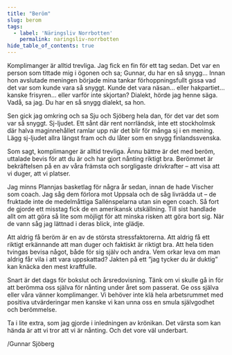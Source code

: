 ```yaml
---
title: "Beröm"
slug: berom
tags:
  - label: 'Näringsliv Norrbotten'
    permalink: naringsliv-norrbotten
hide_table_of_contents: true
---
```

Komplimanger är alltid trevliga. Jag fick en fin för ett tag sedan. Det var en person som tittade mig i ögonen och sa; Gunnar, du har en så snygg… Innan hon avslutade meningen började mina tankar förhoppningsfullt gissa vad det var som kunde vara så snyggt. Kunde det vara näsan… eller hakpartiet… kanske frisyren… eller varför inte skjortan? Dialekt, hörde jag henne säga. Vadå, sa jag. Du har en så snygg dialekt, sa hon.

<!--truncate-->

Sen gick jag omkring och sa Sju och Sjöberg hela dan, för det var det som var så snyggt. Sj-ljudet. Ett sånt där rent norrländsk, inte ett stockholmsk där halva maginnehållet ramlar upp när det blir för många sj i en mening. Lägg sj-ljudet allra längst fram och du låter som en snygg finlandssvenska.

Som sagt, komplimanger är alltid trevliga. Ännu bättre är det med beröm, uttalade bevis för att du är och har gjort nånting riktigt bra. Berömmet är bekräftelsen på en av våra främsta och sorgligaste drivkrafter – att visa att vi duger, att vi platser.

Jag minns Plannjas basketlag för några år sedan, innan de hade Vischer som coach. Jag såg dem förlora mot Uppsala och de såg livrädda ut – de fruktade inte de medelmåttiga Sallénspelarna utan sin egen coach. Så fort de gjorde ett misstag fick de en amerikansk utskällning. Till sist handlade allt om att göra så lite som möjligt för att minska risken att göra bort sig. När de vann såg jag lättnad i deras blick, inte glädje.

Att aldrig få beröm är en av de största stressfaktorerna. Att aldrig få ett riktigt erkännande att man duger och faktiskt är riktigt bra. Att hela tiden tvingas bevisa något, både för sig själv och andra. Vem orkar leva om man aldrig får vila i att vara uppskattad? Jakten på ett ”jag tycker du är duktig” kan knäcka den mest kraftfulle.

Snart är det dags för bokslut och årsredovisning. Tänk om vi skulle gå in för att berömma oss själva för nånting under året som passerat. Ge oss själva eller våra vänner komplimanger. Vi behöver inte klä hela arbetsrummet med positiva utvärderingar men kanske vi kan unna oss en smula självgodhet och berömmelse. 

Ta i lite extra, som jag gjorde i inledningen av krönikan. Det värsta som kan hända är att vi tror att vi är nånting. Och det vore väl underbart.

/Gunnar Sjöberg
